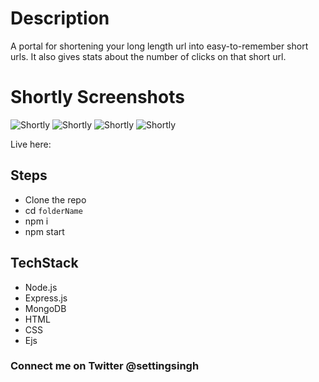 # Description

A portal for shortening your long length url into easy-to-remember short urls.
It also gives stats about the number of clicks on that short url.

# Shortly Screenshots

![Shortly](https://github.com/settingsingh/Shortly/blob/main/screenshots/Capture.PNG)
![Shortly](https://github.com/settingsingh/Shortly/blob/main/screenshots/Capture2.PNG)
![Shortly](https://github.com/settingsingh/Shortly/blob/main/screenshots/Capture3.PNG)
![Shortly](https://github.com/settingsingh/Shortly/blob/main/screenshots/Capture4.PNG)

Live here:

## Steps

- Clone the repo
- cd `folderName`
- npm i
- npm start

## TechStack

- Node.js
- Express.js
- MongoDB
- HTML
- CSS
- Ejs

### Connect me on Twitter @settingsingh
